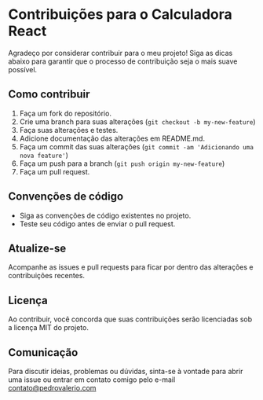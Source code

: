 # Contribuições para o Calculadora React

Agradeço por considerar contribuir para o meu projeto! Siga as dicas abaixo para garantir que o processo de contribuição seja o mais suave possível.

## Como contribuir
1. Faça um fork do repositório.
2. Crie uma branch para suas alterações (`git checkout -b my-new-feature`)
3. Faça suas alterações e testes.
4. Adicione documentação das alterações em README.md.
5. Faça um commit das suas alterações (`git commit -am 'Adicionando uma nova feature'`)
6. Faça um push para a branch (`git push origin my-new-feature`)
7. Faça um pull request.

## Convenções de código
- Siga as convenções de código existentes no projeto.
- Teste seu código antes de enviar o pull request.

## Atualize-se
Acompanhe as issues e pull requests para ficar por dentro das alterações e contribuições recentes.

## Licença
Ao contribuir, você concorda que suas contribuições serão licenciadas sob a licença MIT do projeto.

## Comunicação
Para discutir ideias, problemas ou dúvidas, sinta-se à vontade para abrir uma issue ou entrar em contato comigo pelo e-mail contato@pedrovalerio.com
